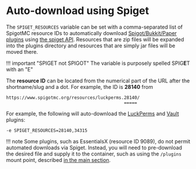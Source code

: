 # Auto-download using Spiget

The `SPIGET_RESOURCES` variable can be set with a comma-separated list of SpigotMC resource IDs to automatically download [Spigot/Bukkit/Paper plugins](https://www.spigotmc.org/resources/) using [the spiget API](https://spiget.org/). Resources that are zip files will be expanded into the plugins directory and resources that are simply jar files will be moved there.

!!! important "SPIGET not SPIGOT"
    The variable is purposely spelled SPIG**E**T with an "E"

The **resource ID** can be located from the numerical part of the URL after the shortname/slug and a dot. For example, the ID is **28140** from

    https://www.spigotmc.org/resources/luckperms.28140/
                                                 =====

For example, the following will auto-download the [LuckPerms](https://www.spigotmc.org/resources/luckperms.28140/) and [Vault](https://www.spigotmc.org/resources/vault.34315/) plugins:

    -e SPIGET_RESOURCES=28140,34315

!!! note
    Some plugins, such as EssentialsX (resource ID 9089), do not permit automated downloads via Spiget. Instead, you will need to pre-download the desired file and supply it to the container, such as using the `/plugins` mount point, described [in the main section](index.md).

